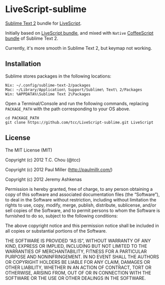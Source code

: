 # LiveScript-sublime #

[Sublime Text 2](http://www.sublimetext.com/2) bundle for [LiveScript](http://gkz.github.com/LiveScript/).

Initially based on [LiveScript bundle](https://github.com/paulmillr/LiveScript.tmbundle), and mixed 
with `Native` [CoffeeScript bundle](https://github.com/Xavura/CoffeeScript-Sublime-Plugin) of Sublime Text 2.

Currently, it's more smooth in Sublime Text 2, but keymap not working. 

## Installation ##

Sublime stores packages in the following locations:

	Nix: ~/.config/sublime-text-2/packages
	Mac: ~/Library/Application\ Support/Sublime\ Text\ 2/Packages
	Win: %APPDATA%\Sublime Text 2\Packages

Open a Terminal/Console and run the following commands, replacing `PACKAGE_PATH` with the path corresponding to your OS above.

	cd PACKAGE_PATH
	git clone https://github.com/tcc/LiveScript-sublime.git LiveScript

## License ##

The MIT License (MIT)

Copyright (c) 2012 T.C. Chou (@tcc)

Copyright (c) 2012 Paul Miller (http://paulmillr.com/)

Copyright (c) 2012 Jeremy Ashkenas

Permission is hereby granted, free of charge, to any person obtaining a copy
of this software and associated documentation files (the “Software”), to deal
in the Software without restriction, including without limitation the rights
to use, copy, modify, merge, publish, distribute, sublicense, and/or sell
copies of the Software, and to permit persons to whom the Software is
furnished to do so, subject to the following conditions:

The above copyright notice and this permission notice shall be included in
all copies or substantial portions of the Software.

THE SOFTWARE IS PROVIDED “AS IS”, WITHOUT WARRANTY OF ANY KIND, EXPRESS OR
IMPLIED, INCLUDING BUT NOT LIMITED TO THE WARRANTIES OF MERCHANTABILITY,
FITNESS FOR A PARTICULAR PURPOSE AND NONINFRINGEMENT. IN NO EVENT SHALL THE
AUTHORS OR COPYRIGHT HOLDERS BE LIABLE FOR ANY CLAIM, DAMAGES OR OTHER
LIABILITY, WHETHER IN AN ACTION OF CONTRACT, TORT OR OTHERWISE, ARISING FROM,
OUT OF OR IN CONNECTION WITH THE SOFTWARE OR THE USE OR OTHER DEALINGS IN
THE SOFTWARE.
